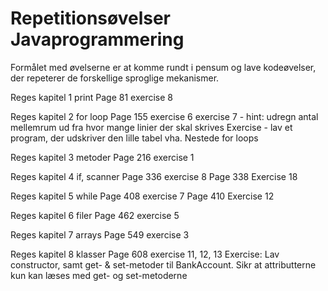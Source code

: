 # Repetitionsøvelser Javaprogrammering

Formålet med øvelserne er at komme rundt i pensum og lave kodeøvelser, der repeterer de
forskellige sproglige mekanismer.

Reges kapitel 1 print
Page 81 exercise 8

Reges kapitel 2 for loop
Page 155 exercise 6
exercise 7 - hint: udregn antal mellemrum ud fra hvor mange linier der skal skrives
Exercise - lav et program, der udskriver den lille tabel vha. Nestede for loops

Reges kapitel 3 metoder
Page 216 exercise 1

Reges kapitel 4 if, scanner
Page 336 exercise 8
Page 338 Exercise 18

Reges kapitel 5 while
Page 408 exercise 7
Page 410 Exercise 12

Reges kapitel 6 filer
Page 462 exercise 5

Reges kapitel 7 arrays
Page 549 exercise 3

Reges kapitel 8 klasser
Page 608 exercise 11, 12, 13
Exercise: Lav constructor, samt get- & set-metoder til BankAccount. Sikr at attributterne kun kan
læses med get- og set-metoderne
